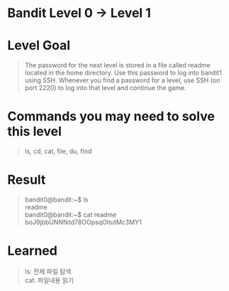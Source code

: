 Bandit Level 0 → Level 1
===

# Level Goal
> The password for the next level is stored in a file called readme located in the home directory. Use this password to log into bandit1 using SSH. Whenever you find a password for a level, use SSH (on port 2220) to log into that level and continue the game.

# Commands you may need to solve this level
> ls, cd, cat, file, du, find

# Result
> bandit0@bandit:&#126;$ ls  
> readme  
> bandit0@bandit:&#126;$ cat readme  
> boJ9jbbUNNfktd78OOpsqOltutMc3MY1

# Learned
> ls: 전체 파일 탐색  
> cat: 파일내용 읽기